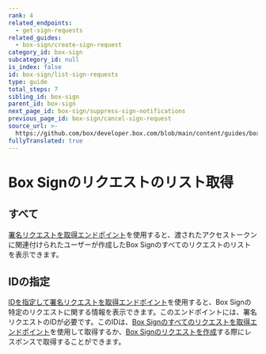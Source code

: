 ```yaml
---
rank: 4
related_endpoints:
  - get-sign-requests
related_guides:
  - box-sign/create-sign-request
category_id: box-sign
subcategory_id: null
is_index: false
id: box-sign/list-sign-requests
type: guide
total_steps: 7
sibling_id: box-sign
parent_id: box-sign
next_page_id: box-sign/suppress-sign-notifications
previous_page_id: box-sign/cancel-sign-request
source_url: >-
  https://github.com/box/developer.box.com/blob/main/content/guides/box-sign/list-sign-requests.md
fullyTranslated: true
---
```

# Box Signのリクエストのリスト取得

## すべて

[署名リクエストを取得エンドポイント][get_all]を使用すると、渡されたアクセストークンに関連付けられたユーザーが作成したBox Signのすべてのリクエストのリストを表示できます。

<Samples id="get_sign_requests">

</Samples>

## IDの指定

[IDを指定して署名リクエストを取得エンドポイント][get_by_id]を使用すると、Box Signの特定のリクエストに関する情報を表示できます。このエンドポイントには、署名リクエストのIDが必要です。このIDは、[Box Signのすべてのリクエストを取得エンドポイント][get_all]を使用して取得するか、[Box Signのリクエストを作成][create]する際にレスポンスで取得することができます。

<Samples id="get_sign_requests_id">

</Samples>

[get_all]: e://get-sign-requests

[get_by_id]: e://get-sign-requests-id

[create]: e://post-sign-requests
